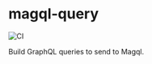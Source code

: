 # magql-query
![CI](https://github.com/autoinvent/magql-query/workflows/CI/badge.svg?branch=master)

Build GraphQL queries to send to Magql.
